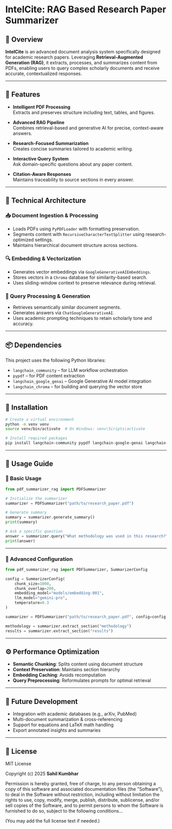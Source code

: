 
# IntelCite: RAG Based Research Paper Summarizer

## 📄 Overview
**IntelCite** is an advanced document analysis system specifically designed for academic research papers. Leveraging **Retrieval-Augmented Generation (RAG)**, it extracts, processes, and summarizes content from PDFs, enabling users to query complex scholarly documents and receive accurate, contextualized responses.

---

## 🚀 Features

- **Intelligent PDF Processing**  
  Extracts and preserves structure including text, tables, and figures.

- **Advanced RAG Pipeline**  
  Combines retrieval-based and generative AI for precise, context-aware answers.

- **Research-Focused Summarization**  
  Creates concise summaries tailored to academic writing.

- **Interactive Query System**  
  Ask domain-specific questions about any paper content.

- **Citation-Aware Responses**  
  Maintains traceability to source sections in every answer.

---

## 🧠 Technical Architecture

### 📥 Document Ingestion & Processing
- Loads PDFs using `PyPDFLoader` with formatting preservation.
- Segments content with `RecursiveCharacterTextSplitter` using research-optimized settings.
- Maintains hierarchical document structure across sections.

### 🔍 Embedding & Vectorization
- Generates vector embeddings via `GoogleGenerativeAIEmbeddings`.
- Stores vectors in a `Chroma` database for similarity-based search.
- Uses sliding-window context to preserve relevance during retrieval.

### 🤖 Query Processing & Generation
- Retrieves semantically similar document segments.
- Generates answers via `ChatGoogleGenerativeAI`.
- Uses academic prompting techniques to retain scholarly tone and accuracy.

---

## 📦 Dependencies

This project uses the following Python libraries:

- `langchain_community` – for LLM workflow orchestration  
- `pypdf` – for PDF content extraction  
- `langchain_google_genai` – Google Generative AI model integration  
- `langchain_chroma` – for building and querying the vector store

---

## 🔧 Installation

```bash
# Create a virtual environment
python -m venv venv
source venv/bin/activate  # On Windows: venv\Scripts\activate

# Install required packages
pip install langchain-community pypdf langchain-google-genai langchain-chroma
```

---

## 📝 Usage Guide

### 🔹 Basic Usage

```python
from pdf_summarizer_rag import PDFSummarizer

# Initialize the summarizer
summarizer = PDFSummarizer("path/to/research_paper.pdf")

# Generate summary
summary = summarizer.generate_summary()
print(summary)

# Ask a specific question
answer = summarizer.query("What methodology was used in this research?")
print(answer)
```

---

### 🔹 Advanced Configuration

```python
from pdf_summarizer_rag import PDFSummarizer, SummarizerConfig

config = SummarizerConfig(
    chunk_size=1000,
    chunk_overlap=200,
    embedding_model="models/embedding-001",
    llm_model="gemini-pro",
    temperature=0.3
)

summarizer = PDFSummarizer("path/to/research_paper.pdf", config=config)

methodology = summarizer.extract_section("methodology")
results = summarizer.extract_section("results")
```

---

## ⚙️ Performance Optimization

- **Semantic Chunking**: Splits content using document structure
- **Context Preservation**: Maintains section hierarchy
- **Embedding Caching**: Avoids recomputation
- **Query Preprocessing**: Reformulates prompts for optimal retrieval

---

## 🌱 Future Development

- Integration with academic databases (e.g., arXiv, PubMed)
- Multi-document summarization & cross-referencing
- Support for equations and LaTeX math handling
- Export annotated insights and summaries

---

## 📄 License

MIT License

Copyright (c) 2025 **Sahil Kumbhar**

Permission is hereby granted, free of charge, to any person obtaining a copy
of this software and associated documentation files (the "Software"), to deal
in the Software without restriction, including without limitation the rights
to use, copy, modify, merge, publish, distribute, sublicense, and/or sell
copies of the Software, and to permit persons to whom the Software is
furnished to do so, subject to the following conditions...

(You may add the full license text if needed.)
